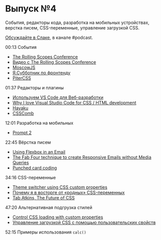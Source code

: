 # Выпуск №4

События, редакторы кода, разработка на мобильных устройствах, верстка писем, CSS-переменные, управление загрузкой CSS.

[Обсуждайте в Слаке](http://slack.web-standards.ru), в канале #​podcast.

00:13 События

- [The Rolling Scopes Conference](https://2016.conf.rollingscopes.com/)
- [Видео с The Rolling Scopes Conference](https://www.youtube.com/channel/UCUgmHbk1rTFaf4GGKQ1OXfQ)
- [MoscowJS](https://corp.mail.ru/ru/press/events/171/)
- [Я.Субботник по фронтенду](https://events.yandex.ru/events/yasubbotnik/27-feb-2016)
- [PiterCSS](http://pitercss.ru)

01:37 Редакторы и плагины

- [Используем VS Code для Веб-разработки](https://habr.ru/p/276825/)
- [Why I love Visual Studio Code for CSS / HTML development](http://generatedcontent.org/post/139138022310/why-i-love-visual-studio-code-for-css-html)
- [Hayaku](http://hayakubundle.com)
- [CSSComb](http://csscomb.com)

12:01 Разработка на мобильных

- [Prompt 2](https://panic.com/prompt/)

22:45 Вёрстка писем

- [Using Flexbox in an Email](https://emails.hteumeuleu.com/using-flexbox-in-an-email-4b1aa7a69886)
- [The Fab Four technique to create Responsive Emails without Media Queries](https://medium.freecodecamp.com/the-fab-four-technique-to-create-responsive-emails-without-media-queries-baf11fdfa848)
- [Punched card coding](https://youtu.be/xhUfiOSOk3g)

34:16 CSS-переменные

- [Theme switcher using CSS custom properties](https://justmarkup.com/log/2016/02/theme-switcher-using-css-custom-properties/)
- [Почему я в восторге от «родных» CSS-переменных](http://css-live.ru/articles/about-native-css-variables.html)
- [Tab Atkins, The Future of CSS](https://vimeo.com/32135328)

47:20 Альтернативная подгрузка стилей

- [Control CSS loading with custom properties](https://jakearchibald.com/2016/css-loading-with-custom-props/)
- [Управление загрузкой CSS с помощью пользовательских свойств](http://css-live.ru/articles/upravlenie-zagruzkoj-css-s-pomoshhyu-polzovatelskix-svojstv.html)

52:15 Примеры использования `calc()`
